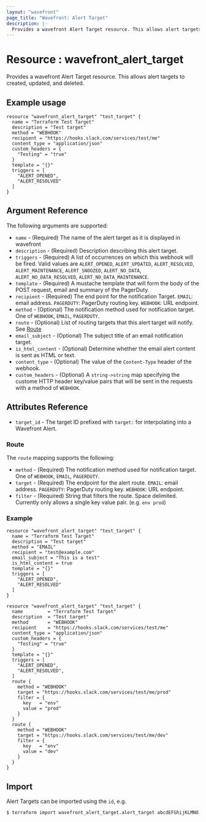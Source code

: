 ```yaml
---
layout: "wavefront"
page_title: "Wavefront: Alert Target"
description: |-
  Provides a wavefront Alert Target resource. This allows alert targets to created, updated, and deleted.
---
```


# Resource : wavefront_alert_target

Provides a wavefront Alert Target resource. This allows alert targets to created, updated, and deleted.

## Example usage

```hcl
resource "wavefront_alert_target" "test_target" {
  name = "Terraform Test Target"
  description = "Test target"
  method = "WEBHOOK"
  recipient = "https://hooks.slack.com/services/test/me"
  content_type = "application/json"
  custom_headers = {
    "Testing" = "true"
  }
  template = "{}"
  triggers = [
    "ALERT_OPENED",
    "ALERT_RESOLVED"
  ]
}
```

## Argument Reference

The following arguments are supported:

* `name` - (Required) The name of the alert target as it is displayed in wavefront
* `description` - (Required) Description describing this alert target.
* `triggers` - (Required) A list of occurrences on which this webhook will be fired. Valid values are `ALERT_OPENED`,
`ALERT_UPDATED`, `ALERT_RESOLVED`, `ALERT_MAINTENANCE`, `ALERT_SNOOZED`, `ALERT_NO_DATA`, `ALERT_NO_DATA_RESOLVED`, `ALERT_NO_DATA_MAINTENANCE`.
* `template` - (Required) A mustache template that will form the body of the POST request, email and summary of the PagerDuty.
* `recipient` - (Required) The end point for the notification Target.  `EMAIL`: email address. `PAGERDUTY`: PagerDuty 
routing key. `WEBHOOK`: URL endpoint. 
* `method` - (Optional) The notification method used for notification target. One of `WEBHOOK`, `EMAIL`, `PAGERDUTY`.
* `route` - (Optional) List of routing targets that this alert target will notify. See [Route](#route)
* `email_subject` - (Optional) The subject title of an email notification target.
* `is_html_content` - (Optional) Determine whether the email alert content is sent as HTML or text.
* `content_type` - (Optional) The value of the `Content-Type` header of the webhook.
* `custom_headers` - (Optional) A `string->string` map specifying the custome HTTP header key/value pairs that will be 
sent in the requests with a method of `WEBHOOK`.

## Attributes Reference 

* `target_id` - The target ID prefixed with `target:` for interpolating into a Wavefront Alert. 

### Route

The `route` mapping supports the following:

* `method` - (Required)  The notification method used for notification target. One of `WEBHOOK`, `EMAIL`, `PAGERDUTY`.
* `target` - (Required) The endpoint for the alert route. `EMAIL`: email address. `PAGERDUTY`: PagerDuty routing 
key. `WEBHOOK`: URL endpoint. 
* `filter` - (Required) String that filters the route. Space delimited.  Currently only allows a single key value pair.
(e.g. `env prod`)

### Example

```hcl
resource "wavefront_alert_target" "test_target" {
  name = "Terraform Test Target"
  description = "Test target"
  method = "EMAIL"
  recipient = "test@example.com"
  email_subject = "This is a test"
  is_html_content = true
  template = "{}"
  triggers = [
    "ALERT_OPENED",
    "ALERT_RESOLVED"
  ]
}

resource "wavefront_alert_target" "test_target" {
  name         = "Terraform Test Target"
  description  = "Test target"
  method       = "WEBHOOK"
  recipient    = "https://hooks.slack.com/services/test/me"
  content_type = "application/json"
  custom_headers = {
    "Testing" = "true"
  }
  template = "{}"
  triggers = [
    "ALERT_OPENED",
    "ALERT_RESOLVED",
  ]
  route {
    method = "WEBHOOK"
    target = "https://hooks.slack.com/services/test/me/prod"
    filter = {
      key   = "env"
      value = "prod"
    }
  }
  route {
    method = "WEBHOOK"
    target = "https://hooks.slack.com/services/test/me/dev"
    filter = {
      key   = "env"
      value = "dev"
    }
  }
}
```

## Import

Alert Targets can be imported using the `id`, e.g.

```
$ terraform import wavefront_alert_target.alert_target abcdEFGhijKLMNO
```

